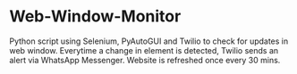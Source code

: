 # Web-Window-Monitor
Python script using Selenium, PyAutoGUI and Twilio to check for updates in web window. Everytime a change in element is detected, Twilio sends an alert via WhatsApp Messenger. Website is refreshed once every 30 mins.

